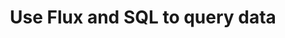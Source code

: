 ---
title: Use Flux and SQL to query data
description: >
  ...
menu:
  influxdb_cloud_iox:
    name: Use Flux + SQL
    parent: Query data
weight: 204
---